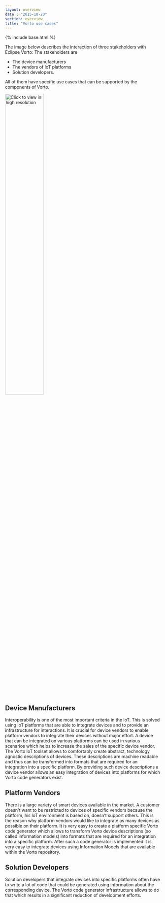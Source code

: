 ```yaml
---
layout: overview
date : "2015-10-20"
section: overview
title: "Vorto use cases"
---
```

{% include base.html %}

The image below describes the interaction of three stakeholders with Eclipse Vorto: The stakeholders are

* The device manufacturers
* The vendors of IoT platforms
* Solution developers.

All of them have specific use cases that can be supported by the components of Vorto.

<a href="{{ $base}}/img/VortoEclipseOverview.png" rel="prettyPhoto" title="Vorto use cases" >
<img src="{{ $base}}/img/VortoEclipseOverview.png" style="width:50%;height50%;margin-top:0px;" title="Click to view in high resolution"/>
</a>


## Device Manufacturers

Interoperability is one of the most important criteria in the IoT. This is solved using IoT platforms that are able to integrate devices and to provide an infrastructure for interactions. It is crucial for device vendors to enable platform vendors to integrate their devices without major effort. A device that can be integrated on various platforms can be used in various scenarios which helps to increase the sales of the specific device vendor. The Vorto IoT toolset allows to comfortably create abstract, technology agnostic descriptions of devices. These descriptions are machine readable and thus can be transformed into formats that are required for an integration into a specific platform. By providing such device descriptions a device vendor allows an easy integration of devices into platforms for which Vorto code generators exist.


## Platform Vendors

There is a large variety of smart devices available in the market. A customer doesn't want to be restricted to devices of specific vendors because the platform, his IoT environment is based on, doesn't support others. This is the reason why platform vendors would like to integrate as many devices as possible on their platform. It is very easy to create a platform specific Vorto code generator which allows to transform Vorto device descriptions (so called information models) into formats that are required for an integration into a specific platform. After such a code generator is implemented it is very easy to integrate devices using Information Models that are available within the Vorto repository.


## Solution Developers

Solution developers that integrate devices into specific platforms often have to write a lot of code that could be generated using information about the corresponding device. The Vorto code generator infrastructure allows to do that which results in a significant reduction of development efforts. 
